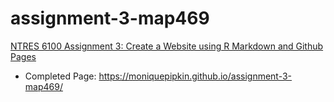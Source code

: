 # assignment-3-map469
[NTRES 6100 Assignment 3: Create a Website using R Markdown and Github Pages](https://github.com/nt246/NTRES-6100-data-science/blob/main/assignments/assignment_3.md)
* Completed Page: <https://moniquepipkin.github.io/assignment-3-map469/>
